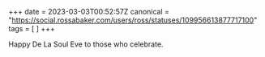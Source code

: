 +++
date = 2023-03-03T00:52:57Z
canonical = "https://social.rossabaker.com/users/ross/statuses/109956613877717100"
tags = [  ]
+++

<p>Happy De La Soul Eve to those who celebrate.</p>
